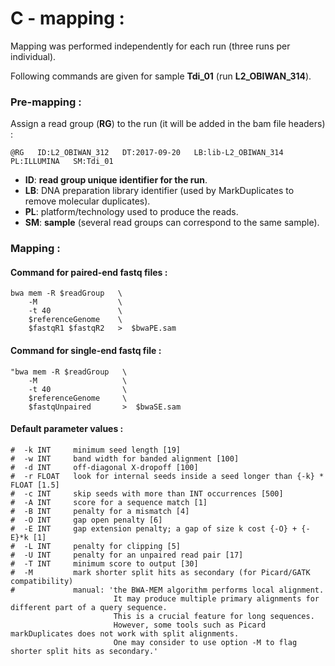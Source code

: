 
# C - mapping :


Mapping was performed independently for each run (three runs per individual).

Following commands are given for sample **Tdi_01** (run **L2_OBIWAN_314**).


### Pre-mapping :

Assign a read group (**RG**) to the run (it will be added in the bam file headers) :
````
@RG   ID:L2_OBIWAN_312   DT:2017-09-20   LB:lib-L2_OBIWAN_314   PL:ILLUMINA   SM:Tdi_01
````
* **ID**: **read group unique identifier for the run**.
* **LB**: DNA preparation library identifier (used by MarkDuplicates to remove molecular duplicates).
* **PL**: platform/technology used to produce the reads.
* **SM**: **sample** (several read groups can correspond to the same sample).

### Mapping :

#### Command for paired-end fastq files :

````
bwa mem -R $readGroup   \
    -M                  \
    -t 40               \
    $referenceGenome    \
    $fastqR1 $fastqR2   >  $bwaPE.sam
````


#### Command for single-end fastq file :

````
"bwa mem -R $readGroup   \
    -M                   \
    -t 40                \
    $referenceGenome     \
    $fastqUnpaired       >  $bwaSE.sam
````


#### Default parameter values :

````
#  -k INT     minimum seed length [19]
#  -w INT     band width for banded alignment [100]
#  -d INT     off-diagonal X-dropoff [100]
#  -r FLOAT   look for internal seeds inside a seed longer than {-k} * FLOAT [1.5]
#  -c INT     skip seeds with more than INT occurrences [500]
#  -A INT     score for a sequence match [1]
#  -B INT     penalty for a mismatch [4]
#  -O INT     gap open penalty [6]
#  -E INT     gap extension penalty; a gap of size k cost {-O} + {-E}*k [1]
#  -L INT     penalty for clipping [5]
#  -U INT     penalty for an unpaired read pair [17]
#  -T INT     minimum score to output [30]
#  -M         mark shorter split hits as secondary (for Picard/GATK compatibility)
#             manual: 'the BWA-MEM algorithm performs local alignment. 
                       It may produce multiple primary alignments for different part of a query sequence. 
                       This is a crucial feature for long sequences. 
                       However, some tools such as Picard markDuplicates does not work with split alignments. 
                       One may consider to use option -M to flag shorter split hits as secondary.'
````




